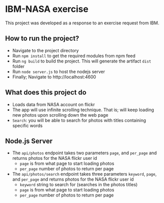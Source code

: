 # IBM-NASA exercise

This project was developed as a response to an exercise request from IBM.

## How to run the project?
- Navigate to the project directory
- Run `npm install` to get the required modules from npm feed
- Run `ng build` to build the project. This will generate the artifact `dist` folder
- Run `node server.js` to host the nodejs server
- Finally; Navigate to http://localhost:4600 

## What does this project do
- Loads data from NASA account on flickr
- The app will use infinite scrolling technique. That is; will keep loading new photos upon scrolling down the web page
- `Search`: you will be able to search for photos with titles containing specific words

## Node.js Server
- The `api/photos` endpoint takes two parameters `page`, and `per_page` and returns photos for the NASA flickr user id
  - `page` is from what page to start loading photos
  - `per_page` number of photos to return per page
- The `api/photos/search` endpoint takes three parameters `keyword`, `page`, and `per_page` and returns photos for the NASA flickr user id
  - `keyword` string to search for (searches in the photos titles)
  - `page` is from what page to start loading photos
  - `per_page` number of photos to return per page

